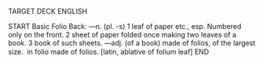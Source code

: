 TARGET DECK
ENGLISH

START
Basic
Folio
Back: —n. (pl. -s) 1 leaf of paper etc., esp. Numbered only on the front. 2 sheet of paper folded once making two leaves of a book. 3 book of such sheets. —adj. (of a book) made of folios, of the largest size.  in folio made of folios. [latin, ablative of folium leaf]
END
